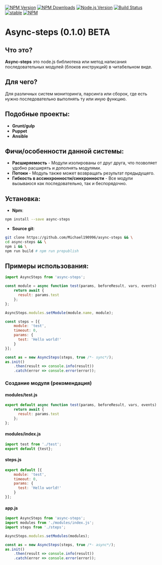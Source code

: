 [![NPM Version](https://img.shields.io/npm/v/async-steps.svg?style=flat)](https://www.npmjs.com/package/async-steps)
[![NPM Downloads](https://img.shields.io/npm/dm/async-steps.svg?style=flat)](https://www.npmjs.com/package/async-steps)
[![Node.js Version](https://img.shields.io/node/v/async-steps.svg?style=flat)](http://nodejs.org/download/)
[![Build Status](https://travis-ci.org/futoin/core-js-ri-async-steps.svg)](https://travis-ci.org/futoin/core-js-ri-async-steps)
  [![stable](https://img.shields.io/badge/stablity-beta-green.svg?style=flat)](https://www.npmjs.com/package/futoin-asyncsteps)
[![NPM](https://nodei.co/npm/async-steps.png?downloads=true&downloadRank=true&stars=true)](https://nodei.co/npm/async-steps/)

# Async-steps (0.1.0) **BETA**
## Что это?
**Async-steps** это node.js библиотека или метод написания последовательных модулей (блоков инструкций) в читабельном виде.
## Для чего?
Для различных систем мониторинга, парсинга или сборок, где есть нужно последовательно выполнять ту или иную функцию.
## Подобные проекты:
 - **Grunt/gulp**
 - **Puppet**
 - **Ansible**
## Фичи/особенности данной системы:
- **Расширяемость** - Модули изолированы от друг друга, что позволяет удобно расширять и дополнять модулями.
- **Потоки** - Модуль также может возвращать результат предыдущего.
- **Гибкость в ассинхронности/синхронности** - Все модули вызываюся как последовательно, так и беспорядочно.
## Установка:
- **Npm**:
```sh
npm install --save async-steps
```
- **Source git**:
```sh
git clone https://github.com/Michael190996/async-steps && \
cd async-steps && \
npm i && \
npm run build # npm run prepublish
```
## Примеры использования:
```javascript
import AsyncSteps from 'async-steps';

const module = async function test(params, beforeResult, vars, events) {
    return await {
      result: params.test
    };
};

AsyncSteps.modules.setModule(module.name, module);

const steps = [{
    module: 'test',
    timeout: 0,
    params: {
      test: 'Hello world!'
    }
}];

const as = new AsyncSteps(steps, true /*- sync*/);
as.init()
    .then(result => console.info(result))
    .catch(error => console.error(error));
```

### Создание модуля (рекомендация)
#### modules/test.js
```javascript
export default async function test(params, beforeResult, vars, events) {
    return await {
      result: params.test
    };
};
```
#### modules/index.js
```javascript
import test from './test';
export default {test};
```
#### steps.js
```javascript
export default [{
    module: 'test',
    timeout: 0,
    params: {
      test: 'Hello world!'
    }
}];
```
#### app.js
```javascript
import AsyncSteps from 'async-steps';
import modules from './modules/index.js';
import steps from './steps';

AsyncSteps.modules.setModules(modules);

const as = new AsyncSteps(steps, true /*- async*/);
as.init()
    .then(result => console.info(result))
    .catch(error => console.error(error));
```
